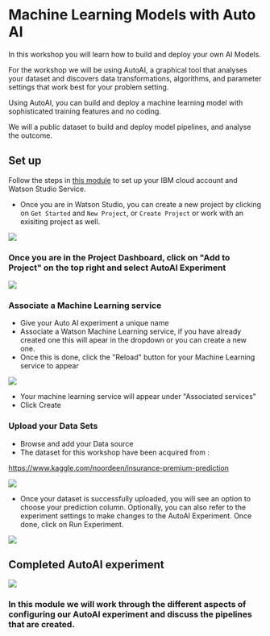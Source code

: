 
# Machine Learning Models with Auto AI 

In this workshop you will learn how to build and deploy your own AI Models.

For the workshop we will be using AutoAI, a graphical tool that analyses your dataset and discovers data transformations, algorithms, and parameter settings that work best for your problem setting.

Using AutoAI, you can build and deploy a machine learning model with sophisticated training features and no coding.

We will a public dataset to build and deploy model pipelines, and analyse the outcome.

## Set up

Follow the steps in [this module](https://github.com/IBM/ddc-2021-jumpstart-your-journey/tree/main/workshop/project-setup) to set up your IBM cloud account and Watson Studio Service.

- Once you are in Watson Studio, you can create a new project by clicking on `Get Started` and `New Project`, or `Create Project` or work with an exisiting project as well. 


![](https://github.com/YaminiRao/Data-Visualisation-with-Python/blob/master/Images/Watson_Studio.png)


### Once you are in the Project Dashboard, click on "Add to Project" on the top right and select AutoAI Experiment 

![](https://github.com/IBMDeveloperUK/Machine-Learning-Models-with-AUTO-AI/blob/master/Images/AutoAI.png)

### Associate a Machine Learning service 

- Give your Auto AI experiment a unique name 
- Associate a Watson Machine Learning service, if you have already created one this will apear in the dropdown or you can create a new one. 
- Once this is done, click the "Reload" button for your Machine Learning service to appear 

![](https://github.com/IBMDeveloperUK/Machine-Learning-Models-with-AUTO-AI/blob/master/Images/MLservice.png)


- Your machine learning service will appear under "Associated services"
- Click Create 

### Upload your Data Sets

- Browse and add your Data source 
- The dataset for this workshop have been acquired from : 

https://www.kaggle.com/noordeen/insurance-premium-prediction


![](https://github.com/IBMDeveloperUK/Machine-Learning-Models-with-AUTO-AI/blob/master/Images/Data_Source.png)

- Once your dataset is successfully uploaded, you will see an option to choose your prediction column. Optionally, you can also refer to the experiment settings to make changes to the AutoAI Experiment. Once done, click on Run Experiment. 

![](https://github.com/IBMDeveloperUK/Machine-Learning-Models-with-AUTO-AI/blob/master/Images/experiment.png)

## Completed AutoAI experiment 

![](https://github.com/IBMDeveloperUK/Machine-Learning-Models-with-AUTO-AI/blob/master/Images/experiment-2.png)


### In this module we will work through the different aspects of configuring our AutoAI experiment and discuss the pipelines that are created. 

